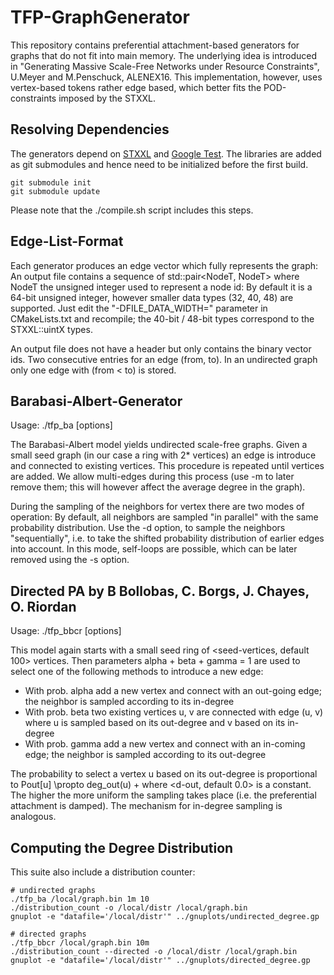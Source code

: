TFP-GraphGenerator
==================

This repository contains preferential attachment-based generators for graphs
that do not fit into main memory. The underlying idea is introduced in
"Generating Massive Scale-Free Networks under Resource Constraints", U.Meyer
and M.Penschuck, ALENEX16. This implementation, however, uses vertex-based tokens
rather edge based, which better fits the POD-constraints imposed by the STXXL.

Resolving Dependencies
----------------------
The generators depend on [STXXL](http://stxxl.sourceforge.net) and 
[Google Test](https://github.com/google/googletest). The libraries are added as
git submodules and hence need to be initialized before the first build.

    git submodule init
    git submodule update
    
Please note that the ./compile.sh script includes this steps.    

Edge-List-Format
----------------
Each generator produces an edge vector which fully represents the graph:
An output file contains a sequence of std::pair<NodeT, NodeT> where NodeT the
unsigned integer used to represent a node id: By default it is a 64-bit unsigned integer,
however smaller data types (32, 40, 48) are supported. Just edit the "-DFILE_DATA_WIDTH=" parameter
in CMakeLists.txt and recompile; the 40-bit / 48-bit types correspond to the STXXL::uintX
types.

An output file does not have a header but only contains the binary vector ids. Two
consecutive entries for an edge (from, to). In an undirected graph only one edge
with (from < to) is stored.

Barabasi-Albert-Generator
-------------------------
Usage: ./tfp_ba [options] <filename> <no-vertices> <edges-per-vert>

The Barabasi-Albert model yields undirected scale-free graphs. Given a small seed graph
(in our case a ring with 2*<edges-per-vert> vertices) an edge is introduce and connected
to <edges-per-vert> existing vertices. This procedure is repeated until <no-vertices>
vertices are added. We allow multi-edges during this process (use -m to later remove them;
this will however affect the average degree in the graph).

During the sampling of the <edges-per-vert> neighbors for vertex there are two modes of
operation: By default, all neighbors are sampled "in parallel" with the same probability
distribution. Use the -d option, to sample the neighbors "sequentially", i.e. to take
the shifted probability distribution of earlier edges into account. In this mode, self-loops
are possible, which can be later removed using the -s option.

Directed PA by B Bollobas, C. Borgs, J. Chayes, O. Riordan
----------------------------------------------------------
Usage: ./tfp_bbcr [options] <filename> <no-edges>

This model again starts with a small seed ring of <seed-vertices, default 100> vertices.
Then parameters alpha + beta + gamma = 1 are used to select one of the following methods
to introduce a new edge:
- With prob. alpha add a new vertex and connect with an out-going edge; 
  the neighbor is sampled according to its in-degree
- With prob. beta two existing vertices u, v are connected with edge (u, v) where
  u is sampled based on its out-degree and v based on its in-degree
- With prob. gamma add a new vertex and connect with an in-coming edge;
  the neighbor is sampled according to its out-degree

The probability to select a vertex u based on its out-degree is proportional to
   Pout[u] \propto deg_out(u) + <d-out>
where <d-out, default 0.0> is a constant. The higher <d-out> the more uniform the sampling
takes place (i.e. the preferential attachment is damped). The mechanism for in-degree sampling
is analogous.

Computing the Degree Distribution
---------------------------------
This suite also include a distribution counter:

    # undirected graphs
    ./tfp_ba /local/graph.bin 1m 10
    ./distribution_count -o /local/distr /local/graph.bin
    gnuplot -e "datafile='/local/distr'" ../gnuplots/undirected_degree.gp

    # directed graphs
    ./tfp_bbcr /local/graph.bin 10m
    ./distribution_count --directed -o /local/distr /local/graph.bin
    gnuplot -e "datafile='/local/distr'" ../gnuplots/directed_degree.gp




